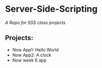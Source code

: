 # Server-Side-Scripting

*A Repo for SSS class projects*

## Projects:

- Now App1: Hello World
- Now App2: A clock
- Now week 6 app
